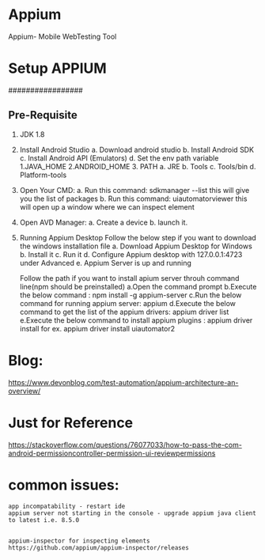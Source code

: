 # Appium
Appium- Mobile WebTesting Tool


# Setup APPIUM
#################

## Pre-Requisite
1. JDK 1.8
2. Install Android Studio
	a. Download android studio
	b. Install Android SDK
	c. Install Android API (Emulators)
	d. Set the env path variable
		1.JAVA_HOME
		2.ANDROID_HOME
		3. PATH
			a. JRE
			b. Tools
			c. Tools/bin
			d. Platform-tools
3. Open Your CMD:
		a. Run this command: sdkmanager --list
			this will give you the list of packages
		b. Run this command: uiautomatorviewer 
			this will open up a window where we can inspect element
4. Open AVD Manager:
	a. Create a device
	b. launch it.
5. Running Appium Desktop 
	Follow the below step if you want to download the windows installation file
	a. Download Appium Desktop for Windows
	b. Install it
	c. Run it
	d. Configure Appium desktop with 127.0.0.1:4723 under Advanced
	e. Appium Server is up and running

	Follow the path if you want to install apium server throuh command line(npm should be preinstalled)
	a.Open the command prompt
	b.Execute the below command : npm install -g appium-server
	c.Run the below command for running appium server: appium
	d.Execute the below command to get the list of the appium drivers: appium driver list
	e.Execute the below command to install appium plugins : appium driver install <plugin name> 
	 for ex. appium driver install uiautomator2


# Blog:
 https://www.devonblog.com/test-automation/appium-architecture-an-overview/

# Just for Reference
https://stackoverflow.com/questions/76077033/how-to-pass-the-com-android-permissioncontroller-permission-ui-reviewpermissions

# common issues:
    app incompatability - restart ide
    appium server not starting in the console - upgrade appium java client to latest i.e. 8.5.0


    appium-inspector for inspecting elements
    https://github.com/appium/appium-inspector/releases